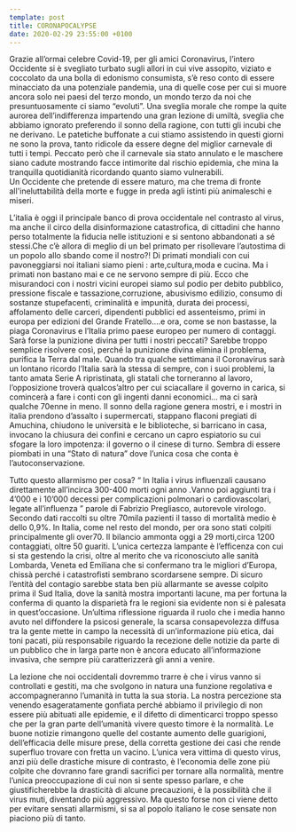 ```yaml
---
template: post
title: CORONAPOCALYPSE
date: 2020-02-29 23:55:00 +0100
---
```

Grazie all’ormai celebre Covid-19, per gli amici Coronavirus, l’intero Occidente si è svegliato turbato sugli allori in cui vive assopito, viziato e coccolato da una bolla di edonismo consumista, s’è reso conto di essere  minacciato da una potenziale pandemia, una di quelle cose per cui si muore ancora solo nei paesi del terzo mondo, un mondo terzo da noi che presuntuosamente ci siamo “evoluti”. Una sveglia morale che rompe la quite aurorea dell’indifferenza impartendo una gran lezione di umiltà, sveglia che abbiamo ignorato preferendo il sonno della ragione, con tutti gli incubi che ne derivano. Le patetiche buffonate a cui stiamo assistendo in questi giorni ne sono la prova, tanto ridicole da essere degne del miglior carnevale di tutti i tempi. Peccato però che il carnevale sia stato annulato e le maschere siano cadute mostrando facce intimorite dal rischio epidemia, che mina la tranquilla quotidianità ricordando quanto siamo vulnerabili.                                                         
Un Occidente che pretende di essere maturo, ma che trema di fronte all'ineluttabilità della morte e fugge in preda agli istinti più animaleschi e miseri. 

L’italia è oggi il principale banco di prova occidentale nel contrasto al virus, ma anche il circo della disinformazione catastrofica, di cittadini che hanno perso totalmente la fiducia nelle istituzioni e si sentono abbandonati a sé stessi.Che c’è allora di meglio di un bel primato per risollevare l’autostima di un popolo allo sbando come il nostro?!
Di primati mondiali con cui pavoneggiarsi noi italiani siamo pieni : arte,cultura,moda e cucina. Ma i primati non bastano mai e ce ne servono sempre di più. Ecco che misurandoci con i nostri vicini europei siamo sul podio per debito pubblico, pressione fiscale e tassazione,corruzione, abusivismo edilizio, consumo di sostanze stupefacenti, criminalità e impunità, durata dei processi, affolamento delle carceri, dipendenti pubblici ed assenteismo, primi in europa per edizioni del Grande Fratello....e ora, come se non bastasse, la piaga Coronavirus e l’Italia primo paese europeo per numero di contaggi. Sarà forse la punizione divina per tutti i nostri peccati? Sarebbe troppo semplice risolvere così, perché la punizione divina elimina il problema, purifica la Terra dal male. Quando tra qualche settimana il Coronavirus sarà un lontano ricordo l’Italia sarà la stessa di sempre, con i suoi problemi, la tanto amata Serie A ripristinata, gli statali che torneranno al lavoro, l’opposizione troverà qualcos’altro per cui sciacallare il governo in carica, si comincerà a fare i conti con gli ingenti danni economici... ma ci sarà qualche 70enne in meno. 
Il sonno della ragione genera mostri, e i mostri in italia prendono d’assalto i supermercati, stappano flaconi pregiati di Amuchina, chiudono le università e le biblioteche, si barricano in casa, invocano la chiusura dei confini e cercano un capro espiatorio su cui sfogare la loro impotenza: il governo o il cinese di turno.  Sembra di essere piombati in una “Stato di natura” dove l’unica cosa che conta è l’autoconservazione.

Tutto questo allarmismo per cosa? “ In Italia i virus influenzali causano direttamente all’incirca 300-400 morti ogni anno .Vanno poi aggiunti tra i 4’000 e i 10’000 decessi per complicazioni polmonari o cardiovascolari, legate all’influenza ” parole di Fabrizio Pregliasco, autorevole virologo. Secondo dati raccolti su oltre 70mila pazienti il tasso di mortalità medio è dello 0,9%. In Italia, come nel resto del mondo, per ora sono stati colpiti principalmente gli over70. Il bilancio ammonta oggi a 29 morti,circa 1200 contaggiati, oltre 50 guariti. L’unica certezza lampante è l’efficenza con cui si sta gestendo la crisi, oltre al merito che va riconosciuto alle sanità Lombarda, Veneta ed  Emiliana che si confermano tra le migliori d’Europa, chissà perché i catastrofisti sembrano scordarsene sempre. Di sicuro l’entità del contagio sarebbe stata ben più allarmante se avesse colpito prima il Sud Italia, dove la sanità mostra importanti lacune, ma per fortuna la conferma di quanto la disparietà fra le regioni sia evidente non si è palesata in quest’occasione. 
Un’ultima riflessione riguarda il ruolo che i media hanno avuto nel diffondere la psicosi generale, la scarsa consapevolezza diffusa tra la gente mette in campo la necessità di un’informazione più etica, dai toni pacati, più responsabile riguardo la recezione delle notizie da parte di un pubblico che in larga parte non è ancora educato all’informazione invasiva, che sempre più caratterizzerà gli anni a venire.

La lezione che noi occidentali dovremmo trarre è che i virus vanno si controllati e gestiti, ma che svolgono in natura una funzione regolativa e accompagneranno l’umanità in tutta la sua storia. La nostra percezione sta venendo esageratamente gonfiata perché abbiamo il privilegio di non essere più abituati alle epidemie, e il difetto di dimenticarci troppo spesso che per la gran parte dell’umanità vivere questo timore è la normalità. Le buone notizie rimangono quelle del costante aumento delle guarigioni, dell’efficacia delle misure prese, della corretta gestione dei casi che rende superfluo trovare con fretta un vacino.                                          L’unica vera vittima di questo virus, anzi più delle drastiche misure di contrasto, è l’economia delle zone più colpite che dovranno fare grandi sacrifici per tornare alla normalità, mentre l’unica preoccupazione di cui non si sente spesso parlare, e che giustificherebbe la drasticità di alcune precauzioni, è la possibilità che il virus muti, diventando più aggressivo. Ma questo forse non ci viene detto per evitare sensati allarmismi, si sa al popolo italiano le cose sensate non piaciono più di tanto.


